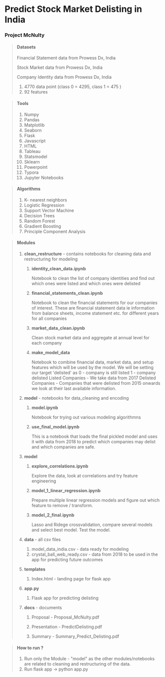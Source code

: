 # Predict Stock Market Delisting in India 

### Project McNulty

> #### Datasets
> Financial Statement data from Prowess Dx, India
>
> Stock Market data from Prowess Dx, India
>
> Company Identity data from Prowess Dx, India 
>
>  1.  4770 data point (class 0 = 4295, class 1 = 475 )
>  2.  92 features



> #### Tools
>
> 1. Numpy
> 2. Pandas
> 3. Matplotlib
> 4. Seaborn
> 5. Flask
> 6. Javascript
> 7. HTML
> 8. Tableau
> 9. Statsmodel
> 10. Sklearn
> 11. Powerpoint
> 12. Typora
> 13. Jupyter Notebooks



> #### Algorithms
>
> 1. K- nearest neighbors
> 2. Logistic Regression
> 3. Support Vector Machine
> 4. Decision Trees
> 5. Random Forest
> 6. Gradient Boosting
> 7. Principle Component Analysis



> #### Modules 
>
> 1. **clean_restructure** - contains notebooks for cleaning data and restructuring for modeling
>
>    1. **identity_clean_data.ipynb** 
>
>       Notebook to clean the list of company identities and find out which ones were listed and which ones were delisted
>
>    2. **financial_statements_clean.ipynb**
>
>       Notebook to clean the financial statements for our companies of interest. These are financial statement data ie information from balance sheets, income statement etc. for different years for all companies 
>
>    3. **market_data_clean.ipynb**
>
>       Clean stock market data and aggregate at annual level for each company
>
>    4. **make_model_data**
>
>       Notebook to combine financial data, market data, and setup features which will be used by the model. We will be setting our target 'delisted' as 0 - company is still listed 1 - company delisted
>       Listed Companies - We take data from 2017 Delisted Companies - Companies that were delisted from 2015 onwards we look at their last available information.
>
> 2. **model** - notebooks for data_cleaning and encoding
>
>    1. **model.ipynb**
>
>       Notebook for trying out various modeling algorithmns
>
>    2. **use_final_model.ipynb**
>
>       This is a notebook that loads the final pickled model and uses it with data from 2018 to predict which companies may delist and which companies are safe. 
>
> 3. **model**
>
>    1. **explore_correlations.ipynb**
>
>       Explore  the data, look at correlations and try feature engineering
>
>    2. **model_1_linear_regression.ipynb**
>
>       Prepare multiple linear regression models and figure out which feature to remove / transform.
>
>    3. **model_2_final.ipynb**
>
>       Lasso and Ridege crossvalidation, compare several models and select best model. Test the model.
>
> 4. **data** - all csv files
>
>    1. model_data_india.csv - data ready for modeling
>    2. crystal_ball_web_ready.csv - data from 2018 to be used in the app for predicting future outcomes
>
> 5. **templates**
>
>    1. Index.html - landing page for flask app
>
> 6. **app.py** 
>
>    1. Flask app for predicting delisting
>
> 7. **docs** - documents 
>
>    1. Proposal - Proposal_McNulty.pdf
>
>    2. Presentation - PredictDelisting.pdf
>
>    3. Summary - Summary_Predict_Delisting.pdf
>
>



> #### How to run ?
>
> 1. Run only the Module - "model" as the other modules/notebooks are related to cleaning and restructuring of the data. 
> 2. Run flask app -> python app.py

